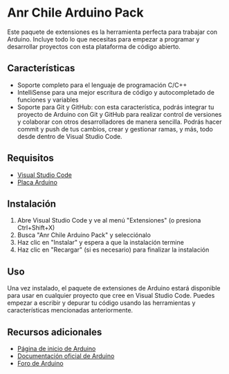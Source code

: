 # Anr Chile Arduino Pack

Este paquete de extensiones es la herramienta perfecta para trabajar con Arduino. Incluye todo lo que necesitas para empezar a programar y desarrollar proyectos con esta plataforma de código abierto.

## Características
- Soporte completo para el lenguaje de programación C/C++
- IntelliSense para una mejor escritura de código y autocompletado de funciones y variables
- Soporte para Git y GitHub: con esta característica, podrás integrar tu proyecto de Arduino con Git y GitHub para realizar control de versiones y colaborar con otros desarrolladores de manera sencilla. Podrás hacer commit y push de tus cambios, crear y gestionar ramas, y más, todo desde dentro de Visual Studio Code.

## Requisitos

- [Visual Studio Code](https://code.visualstudio.com/)
- [Placa Arduino](https://www.arduino.cc/en/Main/Hardware)

## Instalación

1. Abre Visual Studio Code y ve al menú "Extensiones" (o presiona Ctrl+Shift+X)
2. Busca "Anr Chile Arduino Pack" y selecciónalo
3. Haz clic en "Instalar" y espera a que la instalación termine
4. Haz clic en "Recargar" (si es necesario) para finalizar la instalación

## Uso

Una vez instalado, el paquete de extensiones de Arduino estará disponible para usar en cualquier proyecto que cree en Visual Studio Code. Puedes empezar a escribir y depurar tu código usando las herramientas y características mencionadas anteriormente.

## Recursos adicionales

- [Página de inicio de Arduino](https://www.arduino.cc/)
- [Documentación oficial de Arduino](https://www.arduino.cc/en/Reference/HomePage)
- [Foro de Arduino](https://forum.arduino.cc/)